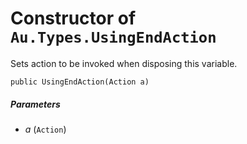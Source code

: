 # Constructor of `Au.Types.UsingEndAction`

Sets action to be invoked when disposing this variable.

```
public UsingEndAction(Action a)
```

##### Parameters

- *a*  (`Action`)